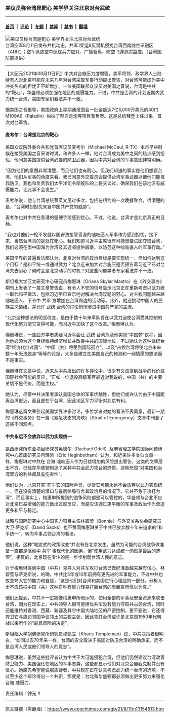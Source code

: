 ### 美议员称台湾是靶心 美学界关注北京对台武统

---

#### [首页](../../../..?n13154813) &nbsp;|&nbsp; [评论](../../../../../epoch-comment?n13154813) &nbsp;|&nbsp; [专题](../../../../../epoch-special?n13154813) &nbsp;|&nbsp; [禁闻](../../../../../epoch-news?n13154813) &nbsp;|&nbsp; [禁书](../../../../../books?n13154813) &nbsp;|&nbsp; [翻墙](https://github.com/gfw-breaker/nogfw/blob/master/README.md?n13154813)


<div><img alt="美议员称台湾是靶心 美学界关注北京对台武统" class="attachment-djy_600_400 size-djy_600_400 wp-post-image" src="https://i.epochtimes.com/assets/uploads/2021/06/id13049183-2106260545132378-600x400.jpg"/>
<div class="caption">
 台湾空军8月11日发布共机动态，共军1架运8反潜机侵扰台湾西南防空识别区（ADIZ）；空军派遣空中巡逻兵力应对、广播驱离、防空飞弹追踪监控。（台湾国防部提供）
</div></div><hr/><div class="post_content" id="artbody" itemprop="articleBody">
 <!-- article content begin -->
 <p>
  【大纪元2021年08月11日讯】中共对台施压力度增强，美军将领、政学界人士陆续有人对北京可能在未来几年对台湾采取军事行动提出警告，对台湾可能成为美中冲突热点的担忧正不断增加。一位美国联邦众议员对美国之音说，台湾是中共的“靶心”，华盛顿必须加强在地区的威慑能力。不过，中共是否真的计划近期内武力统一台湾，美国专家们看法并不一致。
 </p>
 <p>
  据美国之音报导，美国政府上星期通报国会一批金额达7亿5,000万美元的40门M109A6（Paladin）帕拉丁型自走炮等项目军售案。这是总统拜登上任以来，首次对台军售。
 </p>
 <h4>
  麦考尔：台湾是北京的靶心
 </h4>
 <p>
  美国众议院外委会共和党首席议员麦考尔（Michael McCaul, R-TX）本月早些时候在接受美国之音采访时说，和许多人一样，他对台湾成为美中之间的热点感到担忧，他同意美国提供台湾必要的防卫武器，因为中共对台湾的军事意图非常明确。
 </p>
 <p>
  “因为他们的意图非常清楚，而且他们也有耐心。但我们知道的事实是他们想要台湾，他们从军事的角度来看。我已同意外交委员会提供台湾军事武器以便他们能自我防卫。我也和负责我们太平洋司令部舰队的上将交谈过，确保我们在该地区有威慑能力，让此事不会发生。”
 </p>
 <p>
  麦考尔说，他与台湾总统蔡英文见过多次，包括在纽约的一次晚餐聚会，很清楚的是，“台湾时刻担忧来自中国共产党的威胁”。
 </p>
 <p>
  麦考尔也对中共在香港的强硬手段感到忧心。不过，他说，台湾才是北京真正的目标。
 </p>
 <p>
  “我也对他们一枪不发就以国安法接管香港的咄咄逼人军事作为感到担忧，接下来，当然台湾真的是处在靶心。我们知道习近平主席很有可能想要试图夺取台湾，我们必须在南中国海为台湾及其近邻提供威慑，以防范这种咄咄逼人的军事行动。”
 </p>
 <p>
  美国学界的普遍看法都认为，北京对台湾的政治目标是要实现统一，但如何达到这个目标？是和平统一或通过武力？北京近来加大对台施压是否预告着习近平已对台湾失去耐心？何时会是北京动手的时机？对这些问题学者专家看法并不一致。
 </p>
 <p>
  斯坦福大学亚太研究中心研究员梅惠琳（Oriana Skylar Mastro）在《外交事务》期刊上发表了一篇文章警告说，有令人不安的信号显示北京正在重新考虑以武力统一取代和平做法，包括习近平已宣示他对解决台湾议题的野心、对主权问题越来越咄咄逼人、下令中
  <ok href="https://www.epochtimes.com/gb/tag/%E5%85%B1%E5%86%9B.html">
   共军
  </ok>
  方增加在台湾周边的活动等。此外，他还挑动中国人的民族主义情绪，并允许
  <ok href="https://www.epochtimes.com/gb/tag/%E6%AD%A6%E7%BB%9F.html">
   武统
  </ok>
  台湾的讨论悄悄渗进中国共产党的主流。
 </p>
 <p>
  “北京这种想法的明显改变，是由于数十年来军队旨在以武力迫使台湾受其控制的现代化努力使它变得可能，而习近平加快了这个改革。”梅惠琳认为。
 </p>
 <p>
  梅惠琳说，一些西方学者质疑习近平会让
  <ok href="https://www.epochtimes.com/gb/tag/%E6%AD%A6%E7%BB%9F.html">
   武统
  </ok>
  台湾危及他实现“中国梦”议程，因为他必须为这个目标维持经济增长并改善中共的国际地位，不过她认为这种武统台湾“经济代价过高”、“中国（共）将受到国际孤立”，以及“占领台湾将使北京未来数十年无法脱身”等等的论据，大多是建立在美国自己的预测和一厢情愿的想法而不是事实。
 </p>
 <p>
  梅惠琳在文章中说，近来从中共发出的许多评论中，很少有文章提到战争的代价或国际社会可能的反应，“正如一位退役高级军官最近对我说的，中国（共）的主要关切不是代价，而是主权。”
 </p>
 <p>
  她认为，尽管中共决策者承认美国总体的军事优越性，但他们或许认为由于中国距离台湾更近，而且更在乎台湾，因此地区军力平衡对北京有利。
 </p>
 <p>
  梅惠琳这篇文章引起美国学界许多讨论，多位学者对她的看法不表同意，最新一期的《外交事务》在一篇《紧急状态的海峡》（Strait of Emergency）文章中刊登了这些不同观点。
 </p>
 <h4>
  中共永远不会放弃以武力实现统一
 </h4>
 <p>
  昆西研究所东亚项目研究员奥德尔（Rachael Odell）及麻省理工学院国际问题研究中心首席研究员何理凯（Eric Heginbotham）认为，和近来许多类似文章一样，梅惠琳对中共在
  <ok href="https://www.epochtimes.com/gb/tag/%E5%8F%B0%E6%B5%B7.html">
   台海
  </ok>
  咄咄逼人作为日益增加的风险提出警告，这类的文章层出不穷，已经在华盛顿制造了某种中共会武力攻台的恐慌，这种恐慌“对美国和台湾双方的利益都具有伤害性”。
 </p>
 <p>
  他们认为，北京其实“在乎它的国际声誉，尽管它可能永远不会放弃以武力实现统一，但在没有清楚的借口与最后终局符合其政治目的情况下，它并不急于攻打台湾”，而且事实上，梅惠琳所提到的战争风险都是可以管控的，华盛顿与台北不应对北京日益增强的能力做出过度反应，而是应该通过更平衡的军事及政治作为营造更多和平与稳定。
 </p>
 <p>
  战略与国际研究中心中国实力项目主任林碧莹（Bonnie）与外交关系协会研究员大卫‧萨克斯（David Sacks）也不赞同梅惠琳关于中共已放弃数十年来追求的“和平统一”、转向军事占领台湾的看法。
 </p>
 <p>
  他们说，这种“地震式的政策改变”并没有在北京发生。虽然为可能的台湾战争做准备一直都是驱动中
  <ok href="https://www.epochtimes.com/gb/tag/%E5%85%B1%E5%86%9B.html">
   共军
  </ok>
  事现代化的因素，但“使用武力达成统一仍然是最后的选项”，相反的，北京现在专注的是一步步削弱台湾人民的意志。
 </p>
 <p>
  对于梅惠琳提到中国（中共）领导人对共军攻打台湾已做好准备越来越有信心，林碧莹与萨克斯说，的确，中共比5年或10年前拥有更先进的军事能力，不过中共也故意夸大它的能力和自信，“这是他们对台湾和美国进行心理战的一部分，分析人士不应该把中国（共）这种自称有能力轻易打赢台湾的表面宣示信以为真。”
 </p>
 <p>
  他们还提到，中共不一定能像梅惠琳所暗示的，使用全部的军事及安全资源来攻击台湾，因为在现实上，中共领导人很可能担忧共军没有能力夺取并占领台湾，同时还能维持对香港、西藏、新疆及其它中国大陆地区的严密控制，更不要说，它还得捍卫它与周边邻国争议领土的主权主张，因此攻打台湾或许是北京自1950年代韩战以来所作的“最具风险的决定”。
 </p>
 <p>
  斯坦福大学胡佛研究所研究员祁凯立（Kharis Templeman）说，中共决策者很明白，“如同过去70年来一样，台湾的安全取决于美国对防卫台湾的明确承诺，而不是台湾人民或他们领导人的意志”。
 </p>
 <p>
  梅惠琳说，虽然这些批评者认为中共不大可能侵犯台湾，但他们仍然建议台湾改善防卫能力、美国强化在地区的军事态势，这些都显示他们对北京会自我克制并没有信心。她原先希望能说服质疑者，中共现在正在认真考虑武力统一台湾的选项，不过至少这个辩论得出一个共识，那就是：台北和华盛顿都必须做出更多努力来强化
  <ok href="https://www.epochtimes.com/gb/tag/%E5%8F%B0%E6%B5%B7.html">
   台海
  </ok>
  威慑力。
 </p>
 <p>
  责任编辑：钟元 #
 </p>
 <!-- article content end -->
 <div id="below_article_ad">
 </div>
</div>


---

原文链接（需翻墙）：https://www.epochtimes.com/gb/21/8/11/n13154813.htm